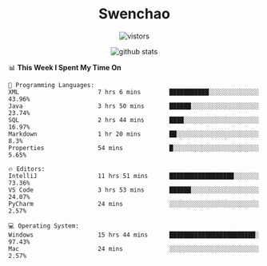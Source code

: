 <h1 align="center">Swenchao</h3>

<p align="center">
  <img src="https://visitor-badge.glitch.me/badge?page_id=Swenchao" alt="vistors" />
</p>

<p align="center">
  <img src="https://github-readme-stats.vercel.app/api?username=Swenchao&count_private=true&show_icons=true&theme=vue-dark&hide_title=true" alt="github stats" />
</p>

<!--START_SECTION:waka-->
📊 **This Week I Spent My Time On** 

```text
💬 Programming Languages: 
XML                      7 hrs 6 mins        ███████████░░░░░░░░░░░░░░   43.96% 
Java                     3 hrs 50 mins       ██████░░░░░░░░░░░░░░░░░░░   23.74% 
SQL                      2 hrs 44 mins       ████░░░░░░░░░░░░░░░░░░░░░   16.97% 
Markdown                 1 hr 20 mins        ██░░░░░░░░░░░░░░░░░░░░░░░   8.3% 
Properties               54 mins             █░░░░░░░░░░░░░░░░░░░░░░░░   5.65%

🔥 Editors: 
IntelliJ                 11 hrs 51 mins      ██████████████████░░░░░░░   73.36% 
VS Code                  3 hrs 53 mins       ██████░░░░░░░░░░░░░░░░░░░   24.07% 
PyCharm                  24 mins             ░░░░░░░░░░░░░░░░░░░░░░░░░   2.57%

💻 Operating System: 
Windows                  15 hrs 44 mins      ████████████████████████░   97.43% 
Mac                      24 mins             ░░░░░░░░░░░░░░░░░░░░░░░░░   2.57%

```


<!--END_SECTION:waka-->
